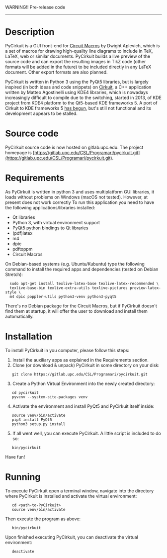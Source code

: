 WARNING!!  Pre-release code
* * *


# Description #

PyCirkuit is a GUI front-end for [Circuit Macros] by Dwight Aplevich, which is a set of macros for drawing high-quality line diagrams to include in TeX, LaTeX, web or similar documents. PyCirkuit builds a live preview of the source code and can export the resulting images in TikZ code (other formats will be added in the future) to be included directly in any LaTeX document. Other export formats are also planned.

PyCirkuit is written in Python 3 using the PyQt5 libraries, but is largely inspired (in both ideas and code snippets) on [Cirkuit], a C++ application written by Matteo Agostinelli using KDE4 libraries, which is nowadays increasingly difficult to compile due to the switching, started in 2013, of KDE project from KDE4 platform to the Qt5-based KDE frameworks 5. A port of Cirkuit to KDE frameworks 5 [has begun], but's still not functional and its development appears to be stalled.

[Circuit Macros]: <https://ece.uwaterloo.ca/~aplevich/Circuit_macros/>
(M4 Macros for diagram and circuit drawing)

[Cirkuit]: <https://wwwu.uni-klu.ac.at/magostin/cirkuit.html>
(Cirkuit)

[has begun]: <https://cgit.kde.org/cirkuit.git/>


# Source code #

PyCirkuit source code is now hosted on gitlab.upc.edu. The project homepage is [https://gitlab.upc.edu/CSL/Programari/pycirkuit.git](https://gitlab.upc.edu/CSL/Programari/pycirkuit.git).


# Requirements #

As PyCirkuit is written in python 3 and uses multiplatform GUI libraries, it loads without problems on Windows (macOS not tested). However, at present does not work correctly 
To run this application you need to have the following applications/libraries installed:

  * Qt libraries
  * Python 3, with virtual environment support
  * PyQt5 python bindings to Qt libraries 
  * (pdf)latex
  * m4
  * dpic
  * pdftoppm
  * Circuit Macros

On Debian-based systems (e.g. Ubuntu/Kubuntu) type the following command to install the required apps and dependencies (tested on Debian Stretch):

```shell
  sudo apt-get install texlive-latex-base texlive-latex-recommended \
  texlive-base-bin texlive-extra-utils texlive-pictures preview-latex-style \
  m4 dpic poppler-utils python3-venv python3-pyqt5
```

There's no Debian package for the Circuit Macros, but if PyCirkuit doesn't find them at startup, it will offer the user to download and install them automatically.


# Installation #

To install PyCirkuit in you computer, please follow this steps:

  1. Install the auxiliary apps as explained in the Requirements section.
  2. Clone (or download & unpack) PyCirkuit in some directory on your disk:

```shell
   git clone https://gitlab.upc.edu/CSL/Programari/pycirkuit.git
```

  3. Create a Python Virtual Environment into the newly created directory:
  
```shell
   cd pycirkuit
   pyvenv --system-site-packages venv
```

  4. Activate the environment and install PyQt5 and PyCirkuit itself inside:

```shell
   source venv/bin/activate
   pip3 install PyQt5
   python3 setup.py install
```

  5. If all went well, you can execute PyCirkuit. A little script is included to do so:

```shell
   bin/pycirkuit
```

Have fun!


# Running #

To execute PyCirkuit open a terminal window, navigate into the directory where PyCirkuit is installed and activate the virtual environment:

```shell
   cd <path-to-PyCirkuit>
   source venv/bin/activate
```

Then execute the program as above:

```shell
   bin/pycirkuit
```

Upon finished executing PyCirkuit, you can deactivate the virtual environment:

```shell
   deactivate
```